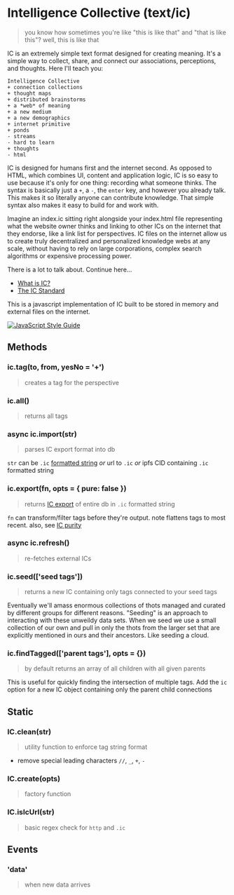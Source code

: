 # Intelligence Collective (text/ic)

> you know how sometimes you're like "this is like that" and "that is like this"? well, this is like that

IC is an extremely simple text format designed for creating meaning. It's a simple way to collect, share, and connect our associations, perceptions, and thoughts. Here I'll teach you:

```
Intelligence Collective
+ connection collections
+ thought maps
+ distributed brainstorms
+ a *web* of meaning
+ a new medium 
+ a new demographics 
+ internet primitive
+ ponds
- streams
- hard to learn 
+ thoughts
- html
```


IC is designed for humans first and the internet second. As opposed to HTML, which combines UI, content and application logic, IC is so easy to use because it's only for one thing: recording what someone thinks. The syntax is basically just a `+`, a `-`, the `enter` key, and however you already talk. This makes it so literally anyone can contribute knowledge.  That simple syntax also makes it easy to build for and work with. 

 Imagine an index.ic sitting right alongside your index.html file representing what the website owner thinks and linking to other ICs on the internet that they endorse, like a link list for perspectives.  IC files on the internet allow us to create truly decentralized and personalized knowledge webs at any scale, without having to rely on large corporations, complex search algorithms or expensive processing power.

 There is a lot to talk about. Continue here...

* [What is IC?](/docs/ic.md)
* [The IC Standard](/docs/ic-export.md)

This is a javascript implementation of IC built to be stored in memory and external files on the internet.

[![JavaScript Style Guide](https://img.shields.io/badge/code_style-standard-brightgreen.svg)](https://standardjs.com)

## Methods

### ic.tag(to, from, yesNo = '+')
> creates a tag for the perspective

### ic.all()
> returns all tags

### async ic.import(str)
> parses IC export format into db

`str` can be `.ic` [formatted string](/docs/ic-export.md) *or* url to `.ic` *or* ipfs CID containing `.ic` formatted string

### ic.export(fn, opts = { pure: false })
> returns [IC export](/docs/ic-export.md) of entire db in `.ic` formatted string

`fn` can transform/filter tags before they're output. note flattens tags to most recent. also, see [IC purity](/docs/ic-export.md#pure-ics)

### async ic.refresh()
> re-fetches external ICs

### ic.seed(['seed tags'])
> returns a new IC containing only tags connected to your seed tags

Eventually we'll amass enormous collections of thots managed and curated by different groups for different reasons.  "Seeding" is an approach to interacting with these unweildy data sets.  When we seed we use a small collection of our own and pull in only the thots from the larger set that are explicitly mentioned in ours and their ancestors. Like seeding a cloud.

### ic.findTagged(['parent tags'], opts = {})
> by default returns an array of all children with all given parents

This is useful for quickly finding the intersection of multiple tags.  Add the `ic` option for a new IC object containing only the parent child connections


## Static

### IC.clean(str)
> utility function to enforce tag string format

* remove special leading characters `//`, `_`, `+`, `-`

### IC.create(opts)
> factory function 

### IC.isIcUrl(str)
> basic regex check for `http` and `.ic`

## Events

### 'data'
> when new data arrives
